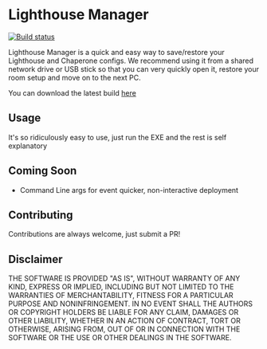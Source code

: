 # Lighthouse Manager

[![Build status](https://ci.appveyor.com/api/projects/status/ekw2gnwcdhjaphjh?svg=true)](https://ci.appveyor.com/project/FennecLabs/lighthousemanager)

Lighthouse Manager is a quick and easy way to save/restore your Lighthouse and Chaperone configs. We recommend using it from a shared network drive or USB stick so that you can very quickly open it, restore your room setup and move on to the next PC.

You can download the latest build [here](https://github.com/FennecLabsLtd/LighthouseManager/releases/latest)

## Usage

It's so ridiculously easy to use, just run the EXE and the rest is self explanatory 

## Coming Soon

- Command Line args for event quicker, non-interactive deployment

## Contributing

Contributions are always welcome, just submit a PR!

## Disclaimer

THE SOFTWARE IS PROVIDED "AS IS", WITHOUT WARRANTY OF ANY KIND, EXPRESS OR IMPLIED, INCLUDING BUT NOT LIMITED TO THE WARRANTIES OF MERCHANTABILITY, FITNESS FOR A PARTICULAR PURPOSE AND NONINFRINGEMENT. IN NO EVENT SHALL THE AUTHORS OR COPYRIGHT HOLDERS BE LIABLE FOR ANY CLAIM, DAMAGES OR OTHER LIABILITY, WHETHER IN AN ACTION OF CONTRACT, TORT OR OTHERWISE, ARISING FROM, OUT OF OR IN CONNECTION WITH THE SOFTWARE OR THE USE OR OTHER DEALINGS IN THE SOFTWARE.
